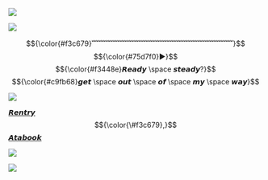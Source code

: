 ![](https://64.media.tumblr.com/0943bade9e400128d32ad23496d2fe27/ed2564ea7e3e2087-90/s640x960/2b561696f2d5ed006491fb400e9ebccafb74f8f9.gifv)

![](https://64.media.tumblr.com/147ef8516faa1d31dd4a9dcaf11a2f04/03c648d195750763-e5/s1280x1920/be50ee1a50c50c945fa05b6aa99c7e657d1defe2.pnj)

$${\color{#f3c679}﹌﹌﹌﹌﹌﹌﹌﹌﹌﹌﹌﹌﹌﹌﹌﹌﹌﹌﹌﹌}$$
$${\color{#75d7f0}▶}$$ $${\color{#f3448e}𝙍𝙚𝙖𝙙𝙮 \space 𝙨𝙩𝙚𝙖𝙙𝙮?}$$ $${\color{#c9fb68}𝙜𝙚𝙩 \space 𝙤𝙪𝙩 \space 𝙤𝙛 \space 𝙢𝙮 \space 𝙬𝙖𝙮}$$

![](https://64.media.tumblr.com/9861c0cb59a097904b1c8098d5a16abc/218cee35b2586776-b5/s1280x1920/dab4c7128447a7acde7442575816955da21e24a3.pnj)

[𝙍𝙚𝙣𝙩𝙧𝙮](https://rentry.co/0tomos) $${\color{\#f3c679},}$$ [𝘼𝙩𝙖𝙗𝙤𝙤𝙠](https://secretdistance.atabook.org/)

![](https://64.media.tumblr.com/0943bade9e400128d32ad23496d2fe27/ed2564ea7e3e2087-90/s640x960/2b561696f2d5ed006491fb400e9ebccafb74f8f9.gifv)

![](https://komarev.com/ghpvc/?username=VividOldTale&color=yellow)
